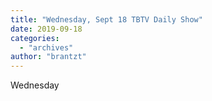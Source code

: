 ```yaml
---
title: "Wednesday, Sept 18 TBTV Daily Show"
date: 2019-09-18
categories: 
  - "archives"
author: "brantzt"
---
```


Wednesday

